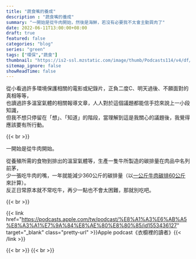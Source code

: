 ```yaml
---
title: "蔬食嘴的養成"
description : "蔬食嘴的養成"
summary: "一開始是從牛肉開始，然後是海鮮，若沒有必要我不太會主動買肉了"
date: 2022-06-11T13:00:00+08:00
draft: true
featured: false
categories: "blog"
series: "green"
tags: ["環保","蔬食"]
thumbnail: "https://is2-ssl.mzstatic.com/image/thumb/Podcasts114/v4/df/15/69/df15690a-db7b-998c-e115-92e1b8e70536/mza_8516517630070981285.jpg/626x0w.webp"
sitemap_ignore: false
showReadTime: false
---
```



從小看過許多環境保護相關的電影或紀錄片，正負二度C、明天過後、不願面對的真相等等，
\
也讀過許多溫室氣體的相關報導文章，人人對於這個議題都能信手捻來說上一小段知識，
\
但我不想只停留在「想」、「知道」的階段，當理解到這是我關心的議題後，我覺得應該要有所行動。

{{< br >}}

一開始是從牛肉開始。

從養殖所需的食物到排出的溫室氣體等，生產一隻牛所製造的碳排量在肉品中名列前茅，
\
少一張吃牛肉的嘴，一年就能減少360公斤的碳排量（以[一公斤牛肉碳排60公斤](https://cfp-calculate.tw/cfpc/WebPage/WebSites/docx_detail.aspx?qparentid=8e967898-7ec9-48d8-a4fe-6a456f736ef4)來計算）。
\
反正日常原本就不常吃牛，再少一點也不會太困難，那就別吃吧。

{{< br >}}

{{< link href="https://podcasts.apple.com/tw/podcast/%E8%A1%A3%E6%AB%A5%E8%A3%A1%E7%9A%84%E8%AE%80%E8%80%85/id1553436127" target="_blank" class="pretty-url" >}}Apple podcast《衣櫥裡的讀者》{{< /link >}}

{{< br >}}
{{< br >}}
